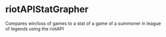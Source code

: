 # riotAPIStatGrapher
Compares win/loss of games to a stat of a game of a summoner in league of legends using the riotAPI
